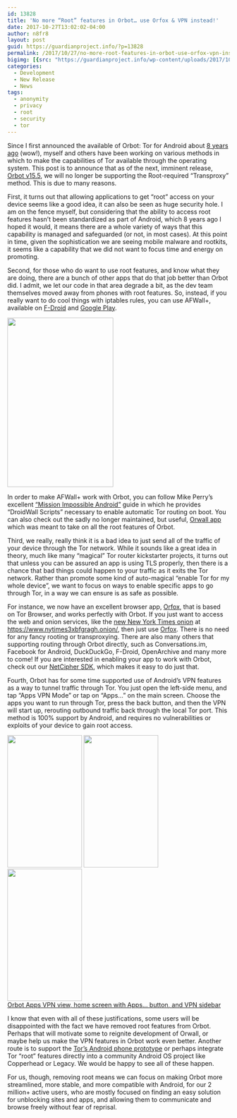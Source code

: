 ```yaml
---
id: 13828
title: 'No more “Root” features in Orbot… use Orfox & VPN instead!'
date: 2017-10-27T13:02:02-04:00
author: n8fr8
layout: post
guid: https://guardianproject.info/?p=13828
permalink: /2017/10/27/no-more-root-features-in-orbot-use-orfox-vpn-instead/
bigimg: [{src: "https://guardianproject.info/wp-content/uploads/2017/10/orbotvpn4.png",}]
categories:
  - Development
  - New Release
  - News
tags:
  - anonymity
  - privacy
  - root
  - security
  - tor
---
```

Since I first announced the available of Orbot: Tor for Android about [8 years ago](https://nathan.freitas.net/2009/10/22/orbot-proxy/) (wow!), myself and others have been working on various methods in which to make the capabilities of Tor available through the operating system. This post is to announce that as of the next, imminent release, [Orbot v15.5,](https://github.com/n8fr8/orbot/releases/tag/15.5.0-RC-1-multi-SDK16) we will no longer be supporting the Root-required “Transproxy” method. This is due to many reasons.

First, it turns out that allowing applications to get “root” access on your device seems like a good idea, it can also be seen as huge security hole. I am on the fence myself, but considering that the ability to access root features hasn’t been standardized as part of Android, which 8 years ago I hoped it would, it means there are a whole variety of ways that this capability is managed and safeguarded (or not, in most cases). At this point in time, given the sophistication we are seeing mobile malware and rootkits, it seems like a capability that we did not want to focus time and energy on promoting.

Second, for those who do want to use root features, and know what they are doing, there are a bunch of other apps that do that job better than Orbot did. I admit, we let our code in that area degrade a bit, as the dev team themselves moved away from phones with root features. So, instead, if you really want to do cool things with iptables rules, you can use AFWall+, available on [F-Droid](https://f-droid.org/packages/dev.ukanth.ufirewall/) and [Google Play](https://play.google.com/store/apps/details?id=dev.ukanth.ufirewall).

<img class="alignnone " src="https://raw.githubusercontent.com/ukanth/afwall/0502e6f17ceda08069720ff2f260902690e65e9b/screenshots/Main_2.0.png" width="240" height="384" /> 

In order to make AFWall+ work with Orbot, you can follow Mike Perry’s excellent [“Mission Impossible Android”](https://blog.torproject.org/mission-impossible-hardening-android-security-and-privacy) guide in which he provides “DroidWall Scripts” necessary to enable automatic Tor routing on boot. You can also check out the sadly no longer maintained, but useful, [Orwall app](https://orwall.org/) which was meant to take on all the root features of Orbot.

Third, we really, really think it is a bad idea to just send all of the traffic of your device through the Tor network. While it sounds like a great idea in theory, much like many “magical” Tor router kickstarter projects, it turns out that unless you can be assured an app is using TLS properly, then there is a chance that bad things could happen to your traffic as it exits the Tor network. Rather than promote some kind of auto-magical “enable Tor for my whole device”, we want to focus on ways to enable specific apps to go through Tor, in a way we can ensure is as safe as possible.

For instance, we now have an excellent browser app, [Orfox](https://guardianproject.info/apps/orfox), that is based on Tor Browser, and works perfectly with Orbot. If you just want to access the web and onion services, like the [new New York Times onion](https://open.nytimes.com/https-open-nytimes-com-the-new-york-times-as-a-tor-onion-service-e0d0b67b7482) at <https://www.nytimes3xbfgragh.onion/>, then just use [Orfox](https://guardianproject.info/apps/orfox). There is no need for any fancy rooting or transproxying. There are also many others that supporting routing through Orbot directly, such as Conversations.im, Facebook for Android, DuckDuckGo, F-Droid, OpenArchive and many more to come! If you are interested in enabling your app to work with Orbot, check out our [NetCipher SDK](https://github.com/guardianproject/netcipher), which makes it easy to do just that.

Fourth, Orbot has for some time supported use of Android’s VPN features as a way to tunnel traffic through Tor. You just open the left-side menu, and tap “Apps VPN Mode” or tap on “Apps…” on the main screen. Choose the apps you want to run through Tor, press the back button, and then the VPN will start up, rerouting outbound traffic back through the local Tor port. This method is 100% support by Android, and requires no vulnerabilities or exploits of your device to gain root access.

[<img class="alignnone size-medium wp-image-13829" src="https://guardianproject.info/wp-content/uploads/2017/10/orbotvpn3-169x300.png" alt="" width="169" height="300" srcset="https://guardianproject.info/wp-content/uploads/2017/10/orbotvpn3-169x300.png 169w, https://guardianproject.info/wp-content/uploads/2017/10/orbotvpn3-768x1365.png 768w, https://guardianproject.info/wp-content/uploads/2017/10/orbotvpn3-576x1024.png 576w, https://guardianproject.info/wp-content/uploads/2017/10/orbotvpn3.png 1080w" sizes="(max-width: 169px) 100vw, 169px" />](https://guardianproject.info/wp-content/uploads/2017/10/orbotvpn3.png) [<img class="alignnone size-medium wp-image-13830" src="https://guardianproject.info/wp-content/uploads/2017/10/orbotvpn2-169x300.png" alt="" width="169" height="300" srcset="https://guardianproject.info/wp-content/uploads/2017/10/orbotvpn2-169x300.png 169w, https://guardianproject.info/wp-content/uploads/2017/10/orbotvpn2-768x1365.png 768w, https://guardianproject.info/wp-content/uploads/2017/10/orbotvpn2-576x1024.png 576w, https://guardianproject.info/wp-content/uploads/2017/10/orbotvpn2.png 1080w" sizes="(max-width: 169px) 100vw, 169px" />](https://guardianproject.info/wp-content/uploads/2017/10/orbotvpn2.png) [<img class="alignnone size-medium wp-image-13831" src="https://guardianproject.info/wp-content/uploads/2017/10/orbotvpn1-169x300.png" alt="" width="169" height="300" srcset="https://guardianproject.info/wp-content/uploads/2017/10/orbotvpn1-169x300.png 169w, https://guardianproject.info/wp-content/uploads/2017/10/orbotvpn1-768x1365.png 768w, https://guardianproject.info/wp-content/uploads/2017/10/orbotvpn1-576x1024.png 576w, https://guardianproject.info/wp-content/uploads/2017/10/orbotvpn1.png 1080w" sizes="(max-width: 169px) 100vw, 169px" />  
Orbot Apps VPN view, home screen with Apps… button, and VPN sidebar](https://guardianproject.info/wp-content/uploads/2017/10/orbotvpn1.png)

I know that even with all of these justifications, some users will be disappointed with the fact we have removed root features from Orbot. Perhaps that will motivate some to reignite development of Orwall, or maybe help us make the VPN features in Orbot work even better. Another route is to support the [Tor’s Android phone prototype](https://blog.torproject.org/mission-impossible-hardening-android-security-and-privacy) or perhaps integrate Tor “root” features directly into a community Android OS project like Copperhead or Legacy. We would be happy to see all of these happen.

For us, though, removing root means we can focus on making Orbot more streamlined, more stable, and more compatible with Android, for our 2 million+ active users, who are mostly focused on finding an easy solution for unblocking sites and apps, and allowing them to communicate and browse freely without fear of reprisal.

 

 